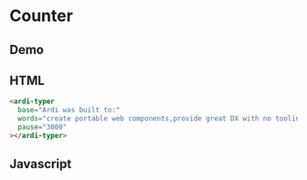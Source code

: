 # Counter

## Demo

<script src="/components/typer.js" type="module"></script>

<ardi-typer base="Ardi was built to:" words="provide great DX with no tooling,work with every framework,break free from frameworks,create portable components,work anywhere" pause="3000"></ardi-typer>

## HTML

```html
<ardi-typer
  base="Ardi was built to:"
  words="create portable web components,provide great DX with no tooling,work with every framework,break free from frameworks"
  pause="3000"
></ardi-typer>
```

## Javascript

[](../components/typer.js ':include')
